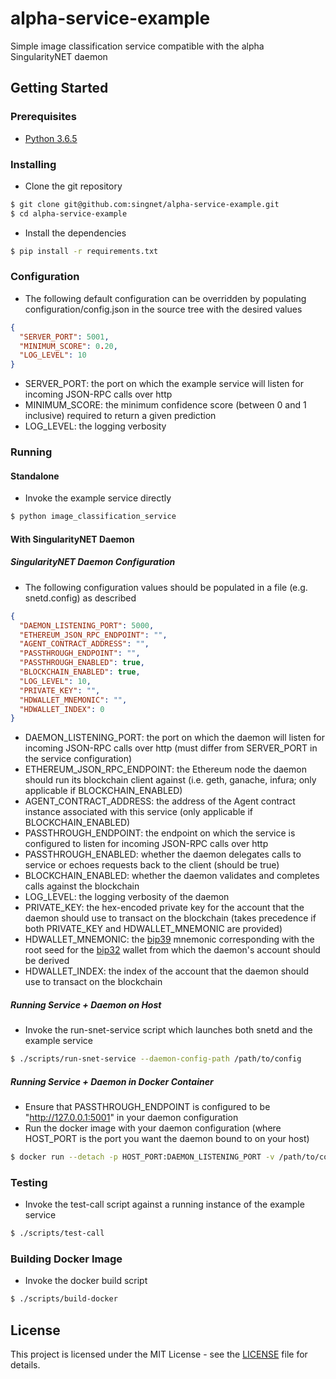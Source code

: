 # alpha-service-example

Simple image classification service compatible with the alpha SingularityNET daemon

## Getting Started

### Prerequisites

* [Python 3.6.5](https://www.python.org/downloads/release/python-365/)

### Installing

* Clone the git repository
```bash
$ git clone git@github.com:singnet/alpha-service-example.git
$ cd alpha-service-example
```

* Install the dependencies
```bash
$ pip install -r requirements.txt
```

### Configuration

* The following default configuration can be overridden by populating configuration/config.json in the source tree with
the desired values
```json
{
  "SERVER_PORT": 5001,
  "MINIMUM_SCORE": 0.20,
  "LOG_LEVEL": 10
}
```
* SERVER_PORT: the port on which the example service will listen for incoming JSON-RPC calls over http
* MINIMUM_SCORE: the minimum confidence score (between 0 and 1 inclusive) required to return a given prediction
* LOG_LEVEL: the logging verbosity

### Running

#### Standalone

* Invoke the example service directly
```bash
$ python image_classification_service
```

#### With SingularityNET Daemon

##### SingularityNET Daemon Configuration

* The following configuration values should be populated in a file (e.g. snetd.config) as described
```json
{
  "DAEMON_LISTENING_PORT": 5000,
  "ETHEREUM_JSON_RPC_ENDPOINT": "",
  "AGENT_CONTRACT_ADDRESS": "",
  "PASSTHROUGH_ENDPOINT": "",
  "PASSTHROUGH_ENABLED": true,
  "BLOCKCHAIN_ENABLED": true,
  "LOG_LEVEL": 10,
  "PRIVATE_KEY": "",
  "HDWALLET_MNEMONIC": "",
  "HDWALLET_INDEX": 0
}
```
* DAEMON_LISTENING_PORT: the port on which the daemon will listen for incoming JSON-RPC calls over http (must differ
from SERVER_PORT in the service configuration)
* ETHEREUM_JSON_RPC_ENDPOINT: the Ethereum node the daemon should run its blockchain client against (i.e. geth,
ganache, infura; only applicable if BLOCKCHAIN_ENABLED)
* AGENT_CONTRACT_ADDRESS: the address of the Agent contract instance associated with this service (only applicable if
BLOCKCHAIN_ENABLED)
* PASSTHROUGH_ENDPOINT: the endpoint on which the service is configured to listen for incoming JSON-RPC calls over http
* PASSTHROUGH_ENABLED: whether the daemon delegates calls to service or echoes requests back to the client (should be
true)
* BLOCKCHAIN_ENABLED: whether the daemon validates and completes calls against the blockchain
* LOG_LEVEL: the logging verbosity of the daemon
* PRIVATE_KEY: the hex-encoded private key for the account that the daemon should use to transact on the blockchain 
(takes precedence if both PRIVATE_KEY and HDWALLET_MNEMONIC are provided)
* HDWALLET_MNEMONIC: the [bip39](https://github.com/bitcoin/bips/blob/master/bip-0039.mediawiki) mnemonic corresponding
with the root seed for the [bip32](https://github.com/bitcoin/bips/blob/master/bip-0032.mediawiki) wallet from which
the daemon's account should be derived
* HDWALLET_INDEX: the index of the account that the daemon should use to transact on the blockchain

##### Running Service + Daemon on Host

* Invoke the run-snet-service script which launches both snetd and the example service
```bash
$ ./scripts/run-snet-service --daemon-config-path /path/to/config
```

##### Running Service + Daemon in Docker Container

* Ensure that PASSTHROUGH_ENDPOINT is configured to be "http://127.0.0.1:5001" in your daemon configuration
* Run the docker image with your daemon configuration (where HOST_PORT is the port you want the daemon bound to on your
host)
```bash
$ docker run --detach -p HOST_PORT:DAEMON_LISTENING_PORT -v /path/to/config:/snetd.config singularitynet/alpha-service-example:latest
```

### Testing

* Invoke the test-call script against a running instance of the example service
```bash
$ ./scripts/test-call
```

### Building Docker Image

* Invoke the docker build script
```bash
$ ./scripts/build-docker
```

## License

This project is licensed under the MIT License - see the
[LICENSE](https://github.com/singnet/alpha-service-example/blob/master/LICENSE) file for details.
